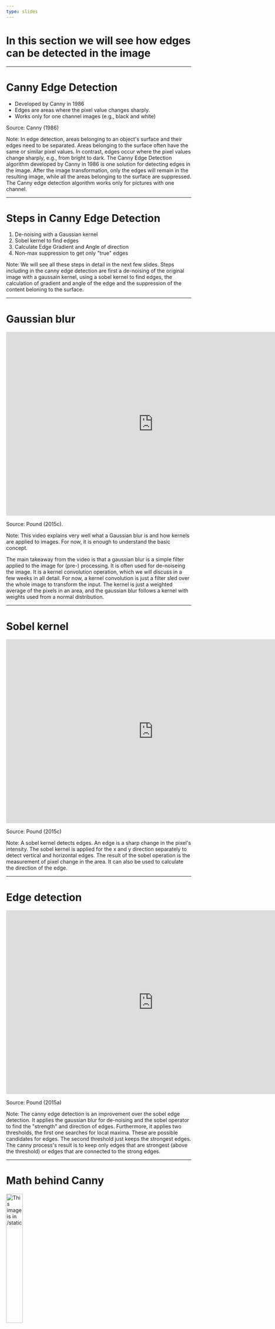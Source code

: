 ```yaml
---
type: slides
---
```


# In this section we will see how edges can be detected in the image 

---

# Canny Edge Detection

- Developed by Canny in 1986
- Edges are areas where the pixel value changes sharply. 
- Works only for one channel images (e.g., black and white)

Source: Canny (1986)

Note: In edge detection, areas belonging to an object's surface and their edges need to be separated. Areas belonging to the surface often have the same or similar pixel values. In contrast, edges occur where the pixel values change sharply, e.g., from bright to dark. The Canny Edge Detection algorithm developed by Canny in 1986 is one solution for detecting edges in the image. After the image transformation, only the edges will remain in the resulting image, while all the areas belonging to the surface are suppressed. The Canny edge detection algorithm works only for pictures with one channel. 

---

# Steps in Canny Edge Detection
1. De-noising with a Gaussian kernel
2. Sobel kernel to find edges
3. Calculate Edge Gradient and Angle of direction
4. Non-max suppression to get only "true" edges

Note: We will see all these steps in detail in the next few slides. Steps including in the canny edge detection are first a de-noising of the original image with a gaussain kernel, using a sobel kernel to find edges, the calculation of gradient and angle of the edge and the suppression of the content beloning to the surface. 

---

# Gaussian blur 

<html>
<iframe width="800" height="500" src="https://www.youtube.com/embed/C_zFhWdM4ic" frameborder="0" allow="accelerometer; autoplay; encrypted-media; gyroscope; picture-in-picture" allowfullscreen></iframe>
</html>

Source: Pound (2015c).

Note: This video explains very well what a Gaussian blur is and how kernels are applied to images. 
For now, it is enough to understand the basic concept.

The main takeaway from the video is that a gaussian blur is a simple filter applied to the image for (pre-) processing. It is often used for de-noiseing the image.  It is a kernel convolution operation, which we will discuss in a few weeks in all detail. For now, a kernel convolution is just a filter sled over the whole image to transform the input. The kernel is just a weighted average of the pixels in an area, and the gaussian blur follows a kernel with weights used from a normal distribution.  

---

# Sobel kernel 

<html>
<iframe width="800" height="500" src="https://www.youtube.com/embed/uihBwtPIBxM" frameborder="0" allow="accelerometer; autoplay; encrypted-media; gyroscope; picture-in-picture" allowfullscreen></iframe>
</html>

Source: Pound (2015c)

Note: A sobel kernel detects edges. An edge is a sharp change in the pixel's intensity. The sobel kernel is applied for the x and y direction separately to detect vertical and horizontal edges. The result of the sobel operation is the measurement of pixel change in the area. It can also be used to calculate the direction of the edge.

---

# Edge detection

<html>
<iframe width="800" height="500" src="https://www.youtube.com/embed/sRFM5IEqR2w" frameborder="0" allow="accelerometer; autoplay; encrypted-media; gyroscope; picture-in-picture" allowfullscreen></iframe>
</html>

Source: Pound (2015a)

Note: The canny edge detection is an improvement over the sobel edge detection. It applies the gaussian blur for de-noising and the sobel operator to find the "strength" and direction of edges. Furthermore, it applies two thresholds, the first one searches for local maxima. These are possible candidates for edges. The second threshold just keeps the strongest edges. The canny process's result is to keep only edges that are strongest (above the threshold) or edges that are connected to the strong edges. 

---

# Math behind Canny

<img src="vl1/math_canny.png" alt="This image is in /static" width="30%">

Source: OpenCV (2020)

Note: The formulas on the left are the summary of the edge detection. The first one represents the Gaussian Kernel for blurring. Gx and Gy are the sobel operator for finding edges. The strength of the edge can be calculated by using Pythagoras, while the arctan function calculates the direction of the edge. 

---

# Canny Edge Detection

<img src="vl1/canny_edge_detector.jpg" alt="This image is in /static" width="30%">

<br>
<br>

<img src="vl1/canny_thresold.jpg" alt="This image is in /static" width="30%">

Image source: OpenCV (2020)

Note: The first figure visualizes that the gradient edge direction between C and A and B. As A has a higher pixel intensity as B or C, A is the point on the edge (sharp change in pixel value builds the edge, Gradient Direction).

The second visualization shows that min-max suppression. As the pixel value of A is larger than the max threshold, it is defined as a true edge. 
As points B, and C have a higher edge intensity as the minimum value, they are included in the output, if they are connected along the edge direction from A. Therefore, B and C are just named possible edges.

---

# Reading image from disk as colored one

```python
image = cv2.imread("/exercise/burger.png", 0) # read as greyscale
# Instead the Grayscale option written out as text the 0 is used here

canny_edge = cv2.Canny(image, 70, 120) # edge detection with min and max values
print(canny_edge.shape) # print the shape of the image

plt.imshow(canny_edge, cmap="gray") # visualize the image
plt.show()


```

```out
(1500, 2250)
```
<img src="vl1/burger_canny.jpeg" alt="This image is in /static" width="30%">

Note: This is the result of the edge detection. Different min-max values lead to different results.

---

<html>

<h3>References:</h3>

<list>
    <li>
    Canny, J. (1986). A computational approach to edge detection. IEEE Transactions on pattern analysis and machine 
        intelligence, (6), 679-698.
    </li>
    <li>
    	OpenCV (2020). Canny Edge Detection. Retrieved from: https://docs.opencv.org/3.4/da/d22/tutorial_py_canny.html
    </li>
    <li>
    	Pound, M. (2015a). Canny Edge Detector - Computerphile. Retrieved from: https://www.youtube.com/watch?v=sRFM5IEqR2w 
    </li>
    <li>
    	Pound, M. (2015b). Finding the Edges (Sobel Operator) - Computerphile. Retrieved from: https://www.youtube.com/watch?v=uihBwtPIBxM
    </li>
    <li>
    	Pound, M. (2015c). How Blurs & Filters Work - Computerphile. Retrieved from: https://www.youtube.com/watch?v=C_zFhWdM4ic&feature=youtu.be 
    </li>

</list>
</html>

---

# The end